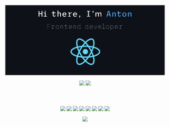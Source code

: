 <img src="https://github.com/anton-shelepov/anton-shelepov/blob/main/assets/gh-title.jpg?raw=true" />

<p align="center">
    <img src="https://github-readme-streak-stats.herokuapp.com/?user=anton-shelepov&background=0d1117&border=30363d&ring=58a6ff&fire=58a6ff&currStreakNum=fff&sideNums=fff&currStreakLabel=58a6ff&sideLabels=58a6ff&dates=8b949e" />
    <img src="https://github-readme-stats.vercel.app/api/top-langs/?username=anton-shelepov&layout=compact&theme=merko&langs_count=10&title_color=58a6ff&border_color=30363d&border_radius=5&text_color=8b949e&bg_color=0d1117&custom_title=Anton%20Shelepov's%20languages%20stats&style=centerme&card_width=445)](https://github.com/anuraghazra/github-readme-stats)" />
</p>

<br/>
<br/>


<p align="center">
<img src="https://img.shields.io/badge/react-%2320232a.svg?style=for-the-badge&logo=react&logoColor=%2361DAFB" />
<img src="https://img.shields.io/badge/typescript-%23007ACC.svg?style=for-the-badge&logo=typescript&logoColor=white" />
<img src="https://img.shields.io/badge/redux-%23593d88.svg?style=for-the-badge&logo=redux&logoColor=white" />
<img src="https://img.shields.io/badge/html5-%23E34F26.svg?style=for-the-badge&logo=html5&logoColor=white" />
<img src="https://img.shields.io/badge/css3-%231572B6.svg?style=for-the-badge&logo=css3&logoColor=white" />
<img src="https://img.shields.io/badge/SASS-hotpink.svg?style=for-the-badge&logo=SASS&logoColor=white" />
<img src="https://img.shields.io/badge/nestjs-%23E0234E.svg?style=for-the-badge&logo=nestjs&logoColor=white" />
<img src="https://img.shields.io/badge/Prisma-3982CE?style=for-the-badge&logo=Prisma&logoColor=white" />
</p>

<p align="center">
<img src="https://komarev.com/ghpvc/?username=anton-shelepov" />
</p>



